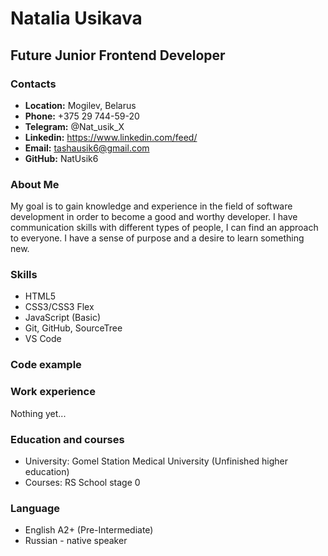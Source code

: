 # Natalia Usikava
## Future Junior Frontend Developer
### Contacts
* **Location:** Mogilev, Belarus
* **Phone:** +375 29 744-59-20
* **Telegram:** @Nat_usik_X
* **Linkedin:** https://www.linkedin.com/feed/
* **Email:** tashausik6@gmail.com
* **GitHub:** NatUsik6

### About Me
My goal is to gain knowledge and experience in the field of software development in order to become a good and worthy developer. I have communication skills with different types of people, I can find an approach to everyone. I have a sense of purpose and a desire to learn something new.
### Skills
* HTML5
* CSS3/CSS3 Flex
* JavaScript (Basic)
* Git, GitHub, SourceTree
* VS Code
### Code example
### Work experience
Nothing yet...
### Education and courses
* University: Gomel Station Medical University (Unfinished higher education)
* Courses: RS School stage 0
### Language 
* English A2+ (Pre-Intermediate)
* Russian - native speaker
